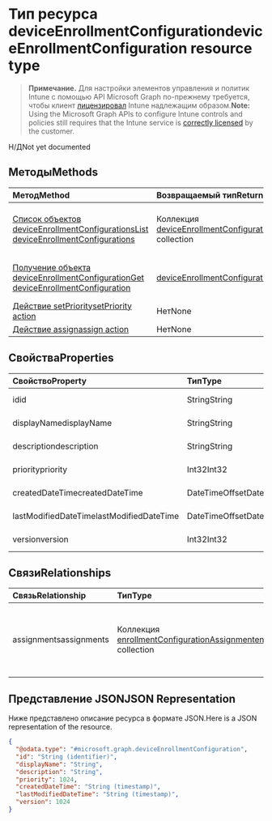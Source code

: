 # <a name="deviceenrollmentconfiguration-resource-type"></a><span data-ttu-id="ebbdc-101">Тип ресурса deviceEnrollmentConfiguration</span><span class="sxs-lookup"><span data-stu-id="ebbdc-101">deviceEnrollmentConfiguration resource type</span></span>

> <span data-ttu-id="ebbdc-102">**Примечание.** Для настройки элементов управления и политик Intune с помощью API Microsoft Graph по-прежнему требуется, чтобы клиент [лицензировал](https://go.microsoft.com/fwlink/?linkid=839381) Intune надлежащим образом.</span><span class="sxs-lookup"><span data-stu-id="ebbdc-102">**Note:** Using the Microsoft Graph APIs to configure Intune controls and policies still requires that the Intune service is [correctly licensed](https://go.microsoft.com/fwlink/?linkid=839381) by the customer.</span></span>

<span data-ttu-id="ebbdc-103">Н/Д</span><span class="sxs-lookup"><span data-stu-id="ebbdc-103">Not yet documented</span></span>
## <a name="methods"></a><span data-ttu-id="ebbdc-104">Методы</span><span class="sxs-lookup"><span data-stu-id="ebbdc-104">Methods</span></span>
|<span data-ttu-id="ebbdc-105">Метод</span><span class="sxs-lookup"><span data-stu-id="ebbdc-105">Method</span></span>|<span data-ttu-id="ebbdc-106">Возвращаемый тип</span><span class="sxs-lookup"><span data-stu-id="ebbdc-106">Return Type</span></span>|<span data-ttu-id="ebbdc-107">Описание</span><span class="sxs-lookup"><span data-stu-id="ebbdc-107">Description</span></span>|
|:---|:---|:---|
|[<span data-ttu-id="ebbdc-108">Список объектов deviceEnrollmentConfigurations</span><span class="sxs-lookup"><span data-stu-id="ebbdc-108">List deviceEnrollmentConfigurations</span></span>](../api/intune_onboarding_deviceenrollmentconfiguration_list.md)|<span data-ttu-id="ebbdc-109">Коллекция [deviceEnrollmentConfiguration](../resources/intune_onboarding_deviceenrollmentconfiguration.md)</span><span class="sxs-lookup"><span data-stu-id="ebbdc-109">[deviceEnrollmentConfiguration](../resources/intune_onboarding_deviceenrollmentconfiguration.md) collection</span></span>|<span data-ttu-id="ebbdc-110">Список свойств и связей объектов [deviceEnrollmentConfiguration](../resources/intune_onboarding_deviceenrollmentconfiguration.md).</span><span class="sxs-lookup"><span data-stu-id="ebbdc-110">List properties and relationships of the [deviceEnrollmentConfiguration](../resources/intune_onboarding_deviceenrollmentconfiguration.md) objects.</span></span>|
|[<span data-ttu-id="ebbdc-111">Получение объекта deviceEnrollmentConfiguration</span><span class="sxs-lookup"><span data-stu-id="ebbdc-111">Get deviceEnrollmentConfiguration</span></span>](../api/intune_onboarding_deviceenrollmentconfiguration_get.md)|[<span data-ttu-id="ebbdc-112">deviceEnrollmentConfiguration</span><span class="sxs-lookup"><span data-stu-id="ebbdc-112">deviceEnrollmentConfiguration</span></span>](../resources/intune_onboarding_deviceenrollmentconfiguration.md)|<span data-ttu-id="ebbdc-113">Чтение свойств и связей объекта [deviceEnrollmentConfiguration](../resources/intune_onboarding_deviceenrollmentconfiguration.md).</span><span class="sxs-lookup"><span data-stu-id="ebbdc-113">Read properties and relationships of [plannerTaskDetails](../resources/intune_onboarding_deviceenrollmentconfiguration.md) object.</span></span>|
|[<span data-ttu-id="ebbdc-114">Действие setPriority</span><span class="sxs-lookup"><span data-stu-id="ebbdc-114">setPriority action</span></span>](../api/intune_onboarding_deviceenrollmentconfiguration_setpriority.md)|<span data-ttu-id="ebbdc-115">Нет</span><span class="sxs-lookup"><span data-stu-id="ebbdc-115">None</span></span>|<span data-ttu-id="ebbdc-116">Н/Д</span><span class="sxs-lookup"><span data-stu-id="ebbdc-116">Not yet documented</span></span>|
|[<span data-ttu-id="ebbdc-117">Действие assign</span><span class="sxs-lookup"><span data-stu-id="ebbdc-117">assign action</span></span>](../api/intune_onboarding_deviceenrollmentconfiguration_assign.md)|<span data-ttu-id="ebbdc-118">Нет</span><span class="sxs-lookup"><span data-stu-id="ebbdc-118">None</span></span>|<span data-ttu-id="ebbdc-119">Н/Д</span><span class="sxs-lookup"><span data-stu-id="ebbdc-119">Not yet documented</span></span>|

## <a name="properties"></a><span data-ttu-id="ebbdc-120">Свойства</span><span class="sxs-lookup"><span data-stu-id="ebbdc-120">Properties</span></span>
|<span data-ttu-id="ebbdc-121">Свойство</span><span class="sxs-lookup"><span data-stu-id="ebbdc-121">Property</span></span>|<span data-ttu-id="ebbdc-122">Тип</span><span class="sxs-lookup"><span data-stu-id="ebbdc-122">Type</span></span>|<span data-ttu-id="ebbdc-123">Описание</span><span class="sxs-lookup"><span data-stu-id="ebbdc-123">Description</span></span>|
|:---|:---|:---|
|<span data-ttu-id="ebbdc-124">id</span><span class="sxs-lookup"><span data-stu-id="ebbdc-124">id</span></span>|<span data-ttu-id="ebbdc-125">String</span><span class="sxs-lookup"><span data-stu-id="ebbdc-125">String</span></span>|<span data-ttu-id="ebbdc-126">Н/Д</span><span class="sxs-lookup"><span data-stu-id="ebbdc-126">Not yet documented</span></span>|
|<span data-ttu-id="ebbdc-127">displayName</span><span class="sxs-lookup"><span data-stu-id="ebbdc-127">displayName</span></span>|<span data-ttu-id="ebbdc-128">String</span><span class="sxs-lookup"><span data-stu-id="ebbdc-128">String</span></span>|<span data-ttu-id="ebbdc-129">Н/Д</span><span class="sxs-lookup"><span data-stu-id="ebbdc-129">Not yet documented</span></span>|
|<span data-ttu-id="ebbdc-130">description</span><span class="sxs-lookup"><span data-stu-id="ebbdc-130">description</span></span>|<span data-ttu-id="ebbdc-131">String</span><span class="sxs-lookup"><span data-stu-id="ebbdc-131">String</span></span>|<span data-ttu-id="ebbdc-132">Н/Д</span><span class="sxs-lookup"><span data-stu-id="ebbdc-132">Not yet documented</span></span>|
|<span data-ttu-id="ebbdc-133">priority</span><span class="sxs-lookup"><span data-stu-id="ebbdc-133">priority</span></span>|<span data-ttu-id="ebbdc-134">Int32</span><span class="sxs-lookup"><span data-stu-id="ebbdc-134">Int32</span></span>|<span data-ttu-id="ebbdc-135">Н/Д</span><span class="sxs-lookup"><span data-stu-id="ebbdc-135">Not yet documented</span></span>|
|<span data-ttu-id="ebbdc-136">createdDateTime</span><span class="sxs-lookup"><span data-stu-id="ebbdc-136">createdDateTime</span></span>|<span data-ttu-id="ebbdc-137">DateTimeOffset</span><span class="sxs-lookup"><span data-stu-id="ebbdc-137">DateTimeOffset</span></span>|<span data-ttu-id="ebbdc-138">Н/Д</span><span class="sxs-lookup"><span data-stu-id="ebbdc-138">Not yet documented</span></span>|
|<span data-ttu-id="ebbdc-139">lastModifiedDateTime</span><span class="sxs-lookup"><span data-stu-id="ebbdc-139">lastModifiedDateTime</span></span>|<span data-ttu-id="ebbdc-140">DateTimeOffset</span><span class="sxs-lookup"><span data-stu-id="ebbdc-140">DateTimeOffset</span></span>|<span data-ttu-id="ebbdc-141">Н/Д</span><span class="sxs-lookup"><span data-stu-id="ebbdc-141">Not yet documented</span></span>|
|<span data-ttu-id="ebbdc-142">version</span><span class="sxs-lookup"><span data-stu-id="ebbdc-142">version</span></span>|<span data-ttu-id="ebbdc-143">Int32</span><span class="sxs-lookup"><span data-stu-id="ebbdc-143">Int32</span></span>|<span data-ttu-id="ebbdc-144">Н/Д</span><span class="sxs-lookup"><span data-stu-id="ebbdc-144">Not yet documented</span></span>|

## <a name="relationships"></a><span data-ttu-id="ebbdc-145">Связи</span><span class="sxs-lookup"><span data-stu-id="ebbdc-145">Relationships</span></span>
|<span data-ttu-id="ebbdc-146">Связь</span><span class="sxs-lookup"><span data-stu-id="ebbdc-146">Relationship</span></span>|<span data-ttu-id="ebbdc-147">Тип</span><span class="sxs-lookup"><span data-stu-id="ebbdc-147">Type</span></span>|<span data-ttu-id="ebbdc-148">Описание</span><span class="sxs-lookup"><span data-stu-id="ebbdc-148">Description</span></span>|
|:---|:---|:---|
|<span data-ttu-id="ebbdc-149">assignments</span><span class="sxs-lookup"><span data-stu-id="ebbdc-149">assignments</span></span>|<span data-ttu-id="ebbdc-150">Коллекция [enrollmentConfigurationAssignment](../resources/intune_onboarding_enrollmentconfigurationassignment.md)</span><span class="sxs-lookup"><span data-stu-id="ebbdc-150">[enrollmentConfigurationAssignment](../resources/intune_onboarding_enrollmentconfigurationassignment.md) collection</span></span>|<span data-ttu-id="ebbdc-151">Список назначений групп для профиля конфигурации устройства.</span><span class="sxs-lookup"><span data-stu-id="ebbdc-151">The list of group assignments for the device configuration profile.</span></span>|

## <a name="json-representation"></a><span data-ttu-id="ebbdc-152">Представление JSON</span><span class="sxs-lookup"><span data-stu-id="ebbdc-152">JSON Representation</span></span>
<span data-ttu-id="ebbdc-153">Ниже представлено описание ресурса в формате JSON.</span><span class="sxs-lookup"><span data-stu-id="ebbdc-153">Here is a JSON representation of the resource.</span></span>
<!-- {
  "blockType": "resource",
  "keyProperty": "id",
  "@odata.type": "microsoft.graph.deviceEnrollmentConfiguration"
}
-->
``` json
{
  "@odata.type": "#microsoft.graph.deviceEnrollmentConfiguration",
  "id": "String (identifier)",
  "displayName": "String",
  "description": "String",
  "priority": 1024,
  "createdDateTime": "String (timestamp)",
  "lastModifiedDateTime": "String (timestamp)",
  "version": 1024
}
```



